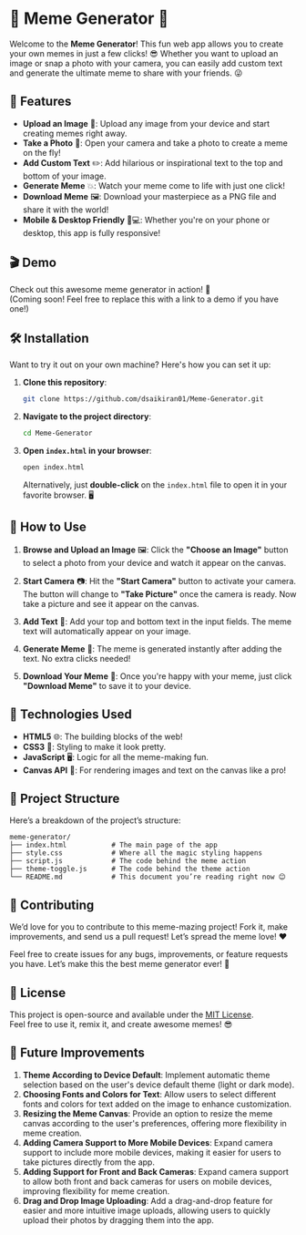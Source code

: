 # 🎉 Meme Generator 🤩

Welcome to the **Meme Generator**! This fun web app allows you to create your own memes in just a few clicks! 😎 Whether you want to upload an image or snap a photo with your camera, you can easily add custom text and generate the ultimate meme to share with your friends. 😜

## 🚀 Features

- **Upload an Image** 📸: Upload any image from your device and start creating memes right away.
- **Take a Photo** 🤳: Open your camera and take a photo to create a meme on the fly!
- **Add Custom Text** ✏️: Add hilarious or inspirational text to the top and bottom of your image.
- **Generate Meme** 💥: Watch your meme come to life with just one click!
- **Download Meme** 🖼️: Download your masterpiece as a PNG file and share it with the world!
- **Mobile & Desktop Friendly** 📱💻: Whether you're on your phone or desktop, this app is fully responsive!

## 🎬 Demo

Check out this awesome meme generator in action! 🎉  
(Coming soon! Feel free to replace this with a link to a demo if you have one!)

## 🛠️ Installation

Want to try it out on your own machine? Here's how you can set it up:

1. **Clone this repository**:

   ```bash
   git clone https://github.com/dsaikiran01/Meme-Generator.git
   ```

2. **Navigate to the project directory**:

   ```bash
   cd Meme-Generator
   ```

3. **Open `index.html` in your browser**:

   ```bash
   open index.html
   ```

   Alternatively, just **double-click** on the `index.html` file to open it in your favorite browser. 🖥️

## 📸 How to Use

1. **Browse and Upload an Image** 🖼️: Click the **"Choose an Image"** button to select a photo from your device and watch it appear on the canvas.

2. **Start Camera** 📷: Hit the **"Start Camera"** button to activate your camera. The button will change to **"Take Picture"** once the camera is ready. Now take a picture and see it appear on the canvas.

3. **Add Text** 📝: Add your top and bottom text in the input fields. The meme text will automatically appear on your image.

4. **Generate Meme** 🤩: The meme is generated instantly after adding the text. No extra clicks needed!

5. **Download Your Meme** 💾: Once you're happy with your meme, just click **"Download Meme"** to save it to your device.

## 🔧 Technologies Used

- **HTML5** 🌐: The building blocks of the web!
- **CSS3** 🎨: Styling to make it look pretty.
- **JavaScript** 🖥️: Logic for all the meme-making fun.
- **Canvas API** 🎨: For rendering images and text on the canvas like a pro!

## 📂 Project Structure

Here’s a breakdown of the project’s structure:

```
meme-generator/
├── index.html           # The main page of the app
├── style.css            # Where all the magic styling happens
├── script.js            # The code behind the meme action
├── theme-toggle.js      # The code behind the theme action
└── README.md            # This document you’re reading right now 😊
```

## 🙌 Contributing

We’d love for you to contribute to this meme-mazing project! Fork it, make improvements, and send us a pull request! Let’s spread the meme love! ❤️

Feel free to create issues for any bugs, improvements, or feature requests you have. Let’s make this the best meme generator ever! 🎉

## 📜 License

This project is open-source and available under the [MIT License](LICENSE).  
Feel free to use it, remix it, and create awesome memes! 😎

## 🚀 Future Improvements

1. **Theme According to Device Default**: Implement automatic theme selection based on the user's device default theme (light or dark mode).
2. **Choosing Fonts and Colors for Text**: Allow users to select different fonts and colors for text added on the image to enhance customization.
3. **Resizing the Meme Canvas**: Provide an option to resize the meme canvas according to the user's preferences, offering more flexibility in meme creation.
4. **Adding Camera Support to More Mobile Devices**: Expand camera support to include more mobile devices, making it easier for users to take pictures directly from the app.
5. **Adding Support for Front and Back Cameras**: Expand camera support to allow both front and back cameras for users on mobile devices, improving flexibility for meme creation.
6. **Drag and Drop Image Uploading**: Add a drag-and-drop feature for easier and more intuitive image uploads, allowing users to quickly upload their photos by dragging them into the app.
